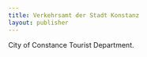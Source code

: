 ```yaml
---
title: Verkehrsamt der Stadt Konstanz
layout: publisher
---
```


City of Constance Tourist Department.
